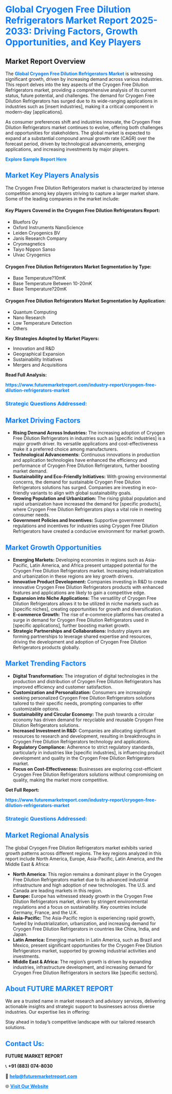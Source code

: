 <h1 style="color: #007BFF;">Global Cryogen Free Dilution Refrigerators Market Report 2025-2033: Driving Factors, Growth Opportunities, and Key Players</h1>

<section id="overview">
<h2>Market Report Overview</h2>
<p>The <a href="https://www.futuremarketreport.com/industry-report/cryogen-free-dilution-refrigerators-market" style="color: #007BFF; text-decoration: none;"><strong>Global Cryogen Free Dilution Refrigerators Market</strong></a> is witnessing significant growth, driven by increasing demand across various industries. This report delves into the key aspects of the Cryogen Free Dilution Refrigerators market, providing a comprehensive analysis of its current status, future potential, and challenges. The demand for Cryogen Free Dilution Refrigerators has surged due to its wide-ranging applications in industries such as [insert industries], making it a critical component in modern-day [applications].</p>
<p>As consumer preferences shift and industries innovate, the Cryogen Free Dilution Refrigerators market continues to evolve, offering both challenges and opportunities for stakeholders. The global market is expected to expand at a substantial compound annual growth rate (CAGR) over the forecast period, driven by technological advancements, emerging applications, and increasing investments by major players.</p>
</section>

<section id="overview">
<p><a href="https://www.futuremarketreport.com/request-sample/reportId=27447" style="color: #007BFF; text-decoration: none;"><strong>Explore Sample Report Here</strong></a></p>
</section>

<section id="key-players">
<h2 style="color: #007BFF;">Market Key Players Analysis</h2>
<p>The Cryogen Free Dilution Refrigerators market is characterized by intense competition among key players striving to capture a larger market share. Some of the leading companies in the market include:</p>
<h4>Key Players Covered in the Cryogen Free Dilution Refrigerators Report:</h4>
<ul><li>Bluefors Oy</li><li>Oxford Instruments NanoScience</li><li>Leiden Cryogenics BV</li><li>Janis Research Company</li><li>Cryomagnetics</li><li>Taiyo Nippon Sanso</li><li>Ulvac Cryogenics</li></ul>
<h4>Cryogen Free Dilution Refrigerators Market Segmentation by Type:</h4>
<ul><li>Base Temperature?10mK</li><li>Base Temperature Between 10-20mK</li><li>Base Temperature?20mK</li></ul>

<h4>Cryogen Free Dilution Refrigerators Market Segmentation by Application:</h4>
<ul><li>Quantum Computing</li><li>Nano Research</li><li>Low Temperature Detection</li><li>Others</li></ul>
<p><strong>Key Strategies Adopted by Market Players:</strong></p>
<ul>
<li>Innovation and R&D</li>
<li>Geographical Expansion</li>
<li>Sustainability Initiatives</li>
<li>Mergers and Acquisitions</li>
</ul>
</section>

<section>
<p><strong>Read Full Analysis: </strong></p><a href="https://www.futuremarketreport.com/industry-report/cryogen-free-dilution-refrigerators-market" style="color: #007BFF; text-decoration: none;"><strong>https://www.futuremarketreport.com/industry-report/cryogen-free-dilution-refrigerators-market</strong></a>
<h3 style="color: #007BFF;">Strategic Questions Addressed:</h3>
</section>

<section id="driving-factors">
<h2 style="color: #007BFF;">Market Driving Factors</h2>
<ul>
<li><strong>Rising Demand Across Industries:</strong> The increasing adoption of Cryogen Free Dilution Refrigerators in industries such as [specific industries] is a major growth driver. Its versatile applications and cost-effectiveness make it a preferred choice among manufacturers.</li>
<li><strong>Technological Advancements:</strong> Continuous innovations in production and application technologies have enhanced the efficiency and performance of Cryogen Free Dilution Refrigerators, further boosting market demand.</li>
<li><strong>Sustainability and Eco-Friendly Initiatives:</strong> With growing environmental concerns, the demand for sustainable Cryogen Free Dilution Refrigerators solutions has surged. Companies are investing in eco-friendly variants to align with global sustainability goals.</li>
<li><strong>Growing Population and Urbanization:</strong> The rising global population and rapid urbanization have increased the demand for [specific products], where Cryogen Free Dilution Refrigerators plays a vital role in meeting consumer needs.</li>
<li><strong>Government Policies and Incentives:</strong> Supportive government regulations and incentives for industries using Cryogen Free Dilution Refrigerators have created a conducive environment for market growth.</li>
</ul>
</section>

<section id="growth-opportunities">
<h2 style="color: #007BFF;">Market Growth Opportunities</h2>
<ul>
<li><strong>Emerging Markets:</strong> Developing economies in regions such as Asia-Pacific, Latin America, and Africa present untapped potential for the Cryogen Free Dilution Refrigerators market. Increasing industrialization and urbanization in these regions are key growth drivers.</li>
<li><strong>Innovative Product Development:</strong> Companies investing in R&D to create innovative Cryogen Free Dilution Refrigerators products with enhanced features and applications are likely to gain a competitive edge.</li>
<li><strong>Expansion into Niche Applications:</strong> The versatility of Cryogen Free Dilution Refrigerators allows it to be utilized in niche markets such as [specific niches], creating opportunities for growth and diversification.</li>
<li><strong>E-commerce Growth:</strong> The rise of e-commerce platforms has created a surge in demand for Cryogen Free Dilution Refrigerators used in [specific applications], further boosting market growth.</li>
<li><strong>Strategic Partnerships and Collaborations:</strong> Industry players are forming partnerships to leverage shared expertise and resources, driving the development and adoption of Cryogen Free Dilution Refrigerators products globally.</li>
</ul>
</section>

<section id="trending-factors">
<h2 style="color: #007BFF;">Market Trending Factors</h2>
<ul>
<li><strong>Digital Transformation:</strong> The integration of digital technologies in the production and distribution of Cryogen Free Dilution Refrigerators has improved efficiency and customer satisfaction.</li>
<li><strong>Customization and Personalization:</strong> Consumers are increasingly seeking personalized Cryogen Free Dilution Refrigerators solutions tailored to their specific needs, prompting companies to offer customizable options.</li>
<li><strong>Sustainability and Circular Economy:</strong> The push towards a circular economy has driven demand for recyclable and reusable Cryogen Free Dilution Refrigerators solutions.</li>
<li><strong>Increased Investment in R&D:</strong> Companies are allocating significant resources to research and development, resulting in breakthroughs in Cryogen Free Dilution Refrigerators technology and applications.</li>
<li><strong>Regulatory Compliance:</strong> Adherence to strict regulatory standards, particularly in industries like [specific industries], is influencing product development and quality in the Cryogen Free Dilution Refrigerators market.</li>
<li><strong>Focus on Cost-Effectiveness:</strong> Businesses are exploring cost-efficient Cryogen Free Dilution Refrigerators solutions without compromising on quality, making the market more competitive.</li>
</ul>
</section>

<section>
<p><strong>Get Full Report: </strong></p><a href="https://www.futuremarketreport.com/industry-report/cryogen-free-dilution-refrigerators-market" style="color: #007BFF; text-decoration: none;"><strong>https://www.futuremarketreport.com/industry-report/cryogen-free-dilution-refrigerators-market</strong></a>
<h3 style="color: #007BFF;">Strategic Questions Addressed:</h3>
</section>


<section id="regional-analysis">
<h2 style="color: #007BFF;">Market Regional Analysis</h2>
<p>The global Cryogen Free Dilution Refrigerators market exhibits varied growth patterns across different regions. The key regions analyzed in this report include North America, Europe, Asia-Pacific, Latin America, and the Middle East & Africa:</p>
<ul>
<li><strong>North America:</strong> This region remains a dominant player in the Cryogen Free Dilution Refrigerators market due to its advanced industrial infrastructure and high adoption of new technologies. The U.S. and Canada are leading markets in this region.</li>
<li><strong>Europe:</strong> Europe has witnessed steady growth in the Cryogen Free Dilution Refrigerators market, driven by stringent environmental regulations and a focus on sustainability. Key countries include Germany, France, and the U.K.</li>
<li><strong>Asia-Pacific:</strong> The Asia-Pacific region is experiencing rapid growth, fueled by industrialization, urbanization, and increasing demand for Cryogen Free Dilution Refrigerators in countries like China, India, and Japan.</li>
<li><strong>Latin America:</strong> Emerging markets in Latin America, such as Brazil and Mexico, present significant opportunities for the Cryogen Free Dilution Refrigerators market, supported by growing industrial activities and investments.</li>
<li><strong>Middle East & Africa:</strong> The region’s growth is driven by expanding industries, infrastructure development, and increasing demand for Cryogen Free Dilution Refrigerators in sectors like [specific sectors].</li>
</ul>
</section>

<footer>
<h2 style="color: #007BFF;">About FUTURE MARKET REPORT</h2>
<p>We are a trusted name in market research and advisory services, delivering actionable insights and strategic support to businesses across diverse industries. Our expertise lies in offering:</p>

<p>Stay ahead in today’s competitive landscape with our tailored research solutions.</p>

<h2 style="color: #007BFF;">Contact Us:</h2>
<p><strong>FUTURE MARKET REPORT</strong></p>
<p>📞 <strong>+91 (883) 074-8030</strong></p>
<p>📧 <strong><a href="mailto:help@futuremarketreport.com" style="color: #007BFF;">help@futuremarketreport.com</a></strong></p>
<p>🌐 <strong><a href="https://www.futuremarketreport.com/" style="color: #007BFF;">Visit Our Website</a></strong></p>
</footer>